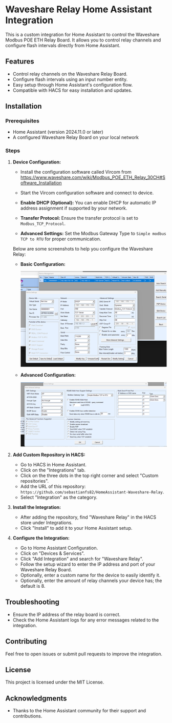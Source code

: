 # Waveshare Relay Home Assistant Integration

This is a custom integration for Home Assistant to control the Waveshare Modbus POE ETH Relay Board. It allows you to control relay channels and configure flash intervals directly from Home Assistant.

## Features

- Control relay channels on the Waveshare Relay Board.
- Configure flash intervals using an input number entity.
- Easy setup through Home Assistant's configuration flow.
- Compatible with HACS for easy installation and updates.

## Installation

### Prerequisites

- Home Assistant (version 2024.11.0 or later)
- A configured Waveshare Relay Board on your local network

### Steps

1. **Device Configuration:**

   - Install the configuration software called Vircom from https://www.waveshare.com/wiki/Modbus_POE_ETH_Relay_30CH#Software_Installation
 
   - Start the Vircom configuration software and connect to device.

   - **Enable DHCP (Optional):** You can enable DHCP for automatic IP address assignment if supported by your network.
   - **Transfer Protocol:** Ensure the transfer protocol is set to `Modbus_TCP_Protocol`.
   - **Advanced Settings:** Set the Modbus Gateway Type to `Simple modbus TCP to RTU` for proper communication.

   Below are some screenshots to help you configure the Waveshare Relay:

   - **Basic Configuration:**

     ![Basic Configuration](img/setting_1.png)

   - **Advanced Configuration:**

     ![Advanced Configuration](img/setting_2.png)


2. **Add Custom Repository in HACS:**

   - Go to HACS in Home Assistant.
   - Click on the "Integrations" tab.
   - Click on the three dots in the top right corner and select "Custom repositories".
   - Add the URL of this repository: `https://github.com/sebastianfs82/HomeAssistant-Waveshare-Relay`.
   - Select "Integration" as the category.

3. **Install the Integration:**

   - After adding the repository, find "Waveshare Relay" in the HACS store under Integrations.
   - Click "Install" to add it to your Home Assistant setup.

4. **Configure the Integration:**

   - Go to Home Assistant Configuration.
   - Click on "Devices & Services".
   - Click "Add Integration" and search for "Waveshare Relay".
   - Follow the setup wizard to enter the IP address and port of your Waveshare Relay Board.
   - Optionally, enter a custom name for the device to easily identify it.
   - Optionally, enter the amount of relay channels your device has; the default is 8.

## Troubleshooting

- Ensure the IP address of the relay board is correct.
- Check the Home Assistant logs for any error messages related to the integration.

## Contributing

Feel free to open issues or submit pull requests to improve the integration.

## License

This project is licensed under the MIT License.

## Acknowledgments

- Thanks to the Home Assistant community for their support and contributions.

